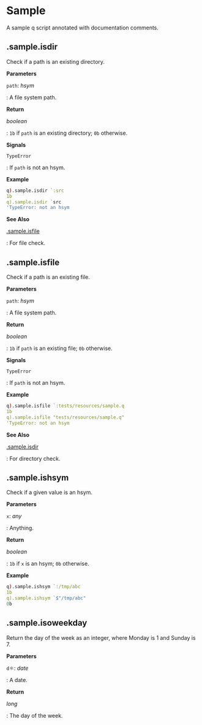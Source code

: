 
# Sample

A sample q script annotated with documentation comments.


## .sample.isdir

Check if a path is an existing directory.

**Parameters**

`path`: *hsym*

:   A file system path.

**Return**

*boolean*

:   `1b` if `path` is an existing directory; `0b` otherwise.

**Signals**

`TypeError`

:   If `path` is not an hsym.

**Example**

```q
q).sample.isdir `:src
1b
q).sample.isdir `src
'TypeError: not an hsym
```

**See Also**

[.sample.isfile](#sampleisfile) 

:   For file check.

## .sample.isfile

Check if a path is an existing file.

**Parameters**

`path`: *hsym*

:   A file system path.

**Return**

*boolean*

:   `1b` if `path` is an existing file; `0b` otherwise.

**Signals**

`TypeError`

:   If `path` is not an hsym.

**Example**

```q
q).sample.isfile `:tests/resources/sample.q
1b
q).sample.isfile "tests/resources/sample.q"
'TypeError: not an hsym
```

**See Also**

[.sample.isdir](#sampleisdir) 

:   For directory check.

## .sample.ishsym

Check if a given value is an hsym.

**Parameters**

`x`: *any*

:   Anything.

**Return**

*boolean*

:   `1b` if `x` is an hsym; `0b` otherwise.

**Example**

```q
q).sample.ishsym `:/tmp/abc
1b
q).sample.ishsym `$"/tmp/abc"
0b
```

## .sample.isoweekday

Return the day of the week as an integer, where Monday is 1 and Sunday is 7.

**Parameters**

`d`⚛: *date*

:   A date.

**Return**

*long*

:   The day of the week.
